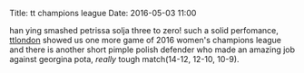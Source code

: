 Title: tt champions league
Date: 2016-05-03 11:00

han ying smashed petrissa solja three to zero! such a solid perfomance,
 [ttlondon][ttl channel] showed us one more game of 2016 women's champions league
 and there is another short pimple polish defender who made an amazing job against
 georgina pota, *really* tough match(14-12, 12-10, 10-9).

[ttl channel]: https://www.youtube.com/user/ttlondon2012

